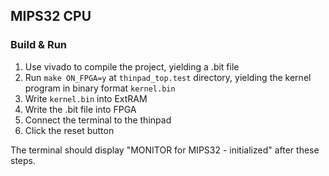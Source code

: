 ## MIPS32 CPU

### Build & Run

1. Use vivado to compile the project, yielding a .bit file
2. Run `make ON_FPGA=y`  at `thinpad_top.test` directory, yielding the kernel program in binary format `kernel.bin`
3. Write `kernel.bin` into ExtRAM
4. Write the .bit file into FPGA
5. Connect the terminal to the thinpad
6. Click the reset button

The terminal should display "MONITOR for MIPS32 - initialized" after these steps.

